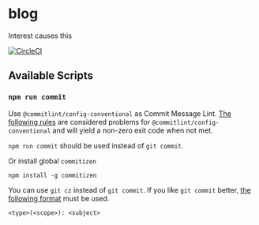 # blog
Interest causes this

[![CircleCI](https://circleci.com/gh/clattanoia/blog.svg?style=svg)](https://app.circleci.com/pipelines/github/clattanoia)

## Available Scripts
### `npm run commit`

Use `@commitlint/config-conventional` as Commit Message Lint. [The following rules](https://github.com/conventional-changelog/commitlint/tree/master/%40commitlint/config-conventional#problems) are considered problems for `@commitlint/config-conventional` and will yield a non-zero exit code when not met.

`npm run commit` should be used instead of `git commit`.

Or install global `commitizen`
```
npm install -g commitizen
```
You can use `git cz` instead of `git commit`.
If you like `git commit` better, [the following format](https://www.ruanyifeng.com/blog/2016/01/commit_message_change_log.html) must be used.
```
<type>(<scope>): <subject>
```